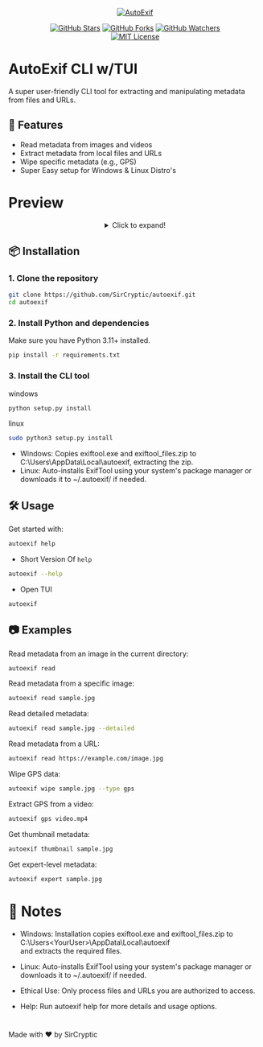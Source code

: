 <p align="center">
  <a href="https://github.com/sircryptic/autoexif">
    <img src="https://github.com/user-attachments/assets/f9d8050a-7310-4f45-a05a-c2ad4e5194f5" alt="AutoExif"
  </a>

<p align="center">
  <a href="https://github.com/sircryptic/autoexif/stargazers"><img src="https://img.shields.io/github/stars/sircryptic/autoexif.svg" alt="GitHub Stars"></a>
  <a href="https://github.com/sircryptic/autoexif/network"><img src="https://img.shields.io/github/forks/sircryptic/autoexif.svg" alt="GitHub Forks"></a>
  <a href="https://github.com/sircryptic/autoexif/watchers"><img src="https://img.shields.io/github/watchers/sircryptic/autoexif.svg?style=social" alt="GitHub Watchers"></a>
  <br>
  <a href="https://github.com/SirCryptic/autoexif/blob/master/LICENSE"><img src="https://img.shields.io/badge/license-MIT-green.svg" alt="MIT License"></a>
</p>

# AutoExif CLI w/TUI

A super user-friendly CLI tool for extracting and manipulating metadata from files and URLs.

## 🚀 Features

- Read metadata from images and videos
- Extract metadata from local files and URLs
- Wipe specific metadata (e.g., GPS)
- Super Easy setup for Windows & Linux Distro's

<h1 align="left">Preview</h1>

<center>

<details>
  <summary>Click to expand!</summary>

- Linux

![image](https://github.com/user-attachments/assets/854ed46c-a446-4c0a-9e10-abe24ee08fc1)

![image](https://github.com/user-attachments/assets/f10c7b29-b82e-4134-a481-f04b3c5f2390)

![image](https://github.com/user-attachments/assets/051a4a2c-e672-4c84-933c-272d43e4dcb2)

- Windows

![image](https://github.com/user-attachments/assets/9d7eae94-889a-424d-b808-102f4f066ab2)

  ![autoexif-cli](https://github.com/user-attachments/assets/936b15a6-4b41-4b3c-b788-fc71069851b0)

![autoexif-cl1](https://github.com/user-attachments/assets/2458ee5c-d239-40e9-bdbb-c9b96597f5fb)

</center>


## 📦 Installation

### 1. Clone the repository

```bash
git clone https://github.com/SirCryptic/autoexif.git
cd autoexif
```

### 2. Install Python and dependencies
Make sure you have Python 3.11+ installed.
```bash
pip install -r requirements.txt
```

### 3. Install the CLI tool

windows
```bash
python setup.py install
```

linux
```bash
sudo python3 setup.py install
```

- Windows: Copies exiftool.exe and exiftool_files.zip to C:\Users<YourUser>\AppData\Local\autoexif, extracting the zip.
- Linux: Auto-installs ExifTool using your system's package manager or downloads it to ~/.autoexif/ if needed.

## 🛠️ Usage
Get started with:
```bash
autoexif help
```

- Short Version Of `help`
```bash
autoexif --help
```

- Open TUI
```bash
autoexif
```

## 📷 Examples
Read metadata from an image in the current directory:

```bash
autoexif read
```

Read metadata from a specific image:
```bash
autoexif read sample.jpg
```

Read detailed metadata:
```bash
autoexif read sample.jpg --detailed
```

Read metadata from a URL:
```bash
autoexif read https://example.com/image.jpg
```

Wipe GPS data:
```bash
autoexif wipe sample.jpg --type gps
```

Extract GPS from a video:
```bash
autoexif gps video.mp4
```

Get thumbnail metadata:
```bash
autoexif thumbnail sample.jpg
```

Get expert-level metadata:
```bash
autoexif expert sample.jpg
```
# 📌 Notes
- Windows: Installation copies exiftool.exe and exiftool_files.zip to
C:\Users\<YourUser>\AppData\Local\autoexif\
and extracts the required files.
- Linux: Auto-installs ExifTool using your system's package manager or downloads it to ~/.autoexif/ if needed.

- Ethical Use: Only process files and URLs you are authorized to access.

- Help: Run autoexif help for more details and usage options.

#
Made with ❤️ by SirCryptic
